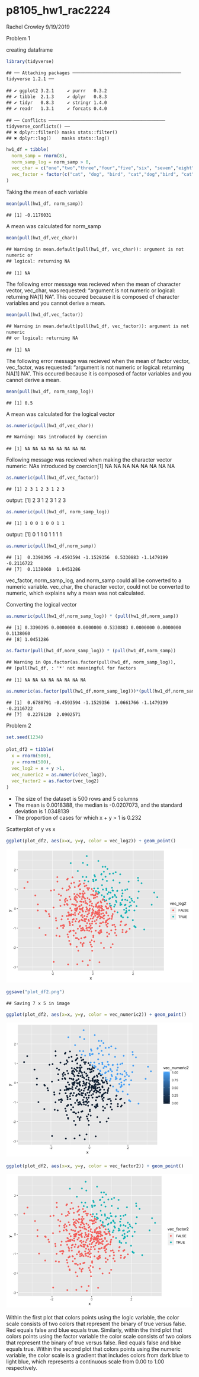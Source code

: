 p8105\_hw1\_rac2224
================
Rachel Crowley
9/19/2019

Problem 1

creating
    dataframe

``` r
library(tidyverse)
```

    ## ── Attaching packages ───────────────────────────────────────── tidyverse 1.2.1 ──

    ## ✔ ggplot2 3.2.1     ✔ purrr   0.3.2
    ## ✔ tibble  2.1.3     ✔ dplyr   0.8.3
    ## ✔ tidyr   0.8.3     ✔ stringr 1.4.0
    ## ✔ readr   1.3.1     ✔ forcats 0.4.0

    ## ── Conflicts ──────────────────────────────────────────── tidyverse_conflicts() ──
    ## ✖ dplyr::filter() masks stats::filter()
    ## ✖ dplyr::lag()    masks stats::lag()

``` r
hw1_df = tibble(
  norm_samp = rnorm(8),
  norm_samp_log = norm_samp > 0,
  vec_char = c("one","two","three","four","five","six", "seven","eight"),
  vec_factor = factor(c("cat", "dog", "bird", "cat","dog","bird", "cat", "dog"))
)
```

Taking the mean of each variable

``` r
mean(pull(hw1_df, norm_samp))
```

    ## [1] -0.1176031

A mean was calculated for
    norm\_samp

``` r
mean(pull(hw1_df,vec_char))
```

    ## Warning in mean.default(pull(hw1_df, vec_char)): argument is not numeric or
    ## logical: returning NA

    ## [1] NA

The following error message was recieved when the mean of character
vector, vec\_char, was requested: “argument is not numeric or logical:
returning NA\[1\] NA”. This occured because it is composed of character
variables and you cannot derive a
    mean.

``` r
mean(pull(hw1_df,vec_factor))
```

    ## Warning in mean.default(pull(hw1_df, vec_factor)): argument is not numeric
    ## or logical: returning NA

    ## [1] NA

The following error message was recieved when the mean of factor vector,
vec\_factor, was requested: “argument is not numeric or logical:
returning NA\[1\] NA”. This occured because it is composed of factor
variables and you cannot derive a mean.

``` r
mean(pull(hw1_df, norm_samp_log))
```

    ## [1] 0.5

A mean was calculated for the logical vector

``` r
as.numeric(pull(hw1_df,vec_char))
```

    ## Warning: NAs introduced by coercion

    ## [1] NA NA NA NA NA NA NA NA

Following message was recieved when making the character vector numeric:
NAs introduced by coercion\[1\] NA NA NA NA NA NA NA NA

``` r
as.numeric(pull(hw1_df,vec_factor))
```

    ## [1] 2 3 1 2 3 1 2 3

output: \[1\] 2 3 1 2 3 1 2 3

``` r
as.numeric(pull(hw1_df, norm_samp_log))
```

    ## [1] 1 0 0 1 0 0 1 1

output: \[1\] 0 1 1 0 1 1 1
    1

``` r
as.numeric(pull(hw1_df,norm_samp))
```

    ## [1]  0.3390395 -0.4593594 -1.1529356  0.5330883 -1.1479199 -0.2116722
    ## [7]  0.1138060  1.0451286

vec\_factor, norm\_samp\_log, and norm\_samp could all be converted to a
numeric variable. vec\_char, the character vector, could not be
converted to numeric, which explains why a mean was not calculated.

Converting the logical
    vector

``` r
as.numeric(pull(hw1_df,norm_samp_log)) * (pull(hw1_df,norm_samp))
```

    ## [1] 0.3390395 0.0000000 0.0000000 0.5330883 0.0000000 0.0000000 0.1138060
    ## [8] 1.0451286

``` r
as.factor(pull(hw1_df,norm_samp_log)) * (pull(hw1_df,norm_samp))
```

    ## Warning in Ops.factor(as.factor(pull(hw1_df, norm_samp_log)),
    ## (pull(hw1_df, : '*' not meaningful for factors

    ## [1] NA NA NA NA NA NA NA NA

``` r
as.numeric(as.factor(pull(hw1_df,norm_samp_log)))*(pull(hw1_df,norm_samp))
```

    ## [1]  0.6780791 -0.4593594 -1.1529356  1.0661766 -1.1479199 -0.2116722
    ## [7]  0.2276120  2.0902571

Problem 2

``` r
set.seed(1234)

plot_df2 = tibble(
  x = rnorm(500),
  y = rnorm(500),
  vec_log2 = x + y >1,
  vec_numeric2 = as.numeric(vec_log2), 
  vec_factor2 = as.factor(vec_log2)
)
```

  - The size of the dataset is 500 rows and 5 columns
  - The mean is 0.0018388, the median is -0.0207073, and the standard
    deviation is 1.0348139
  - The proportion of cases for which x + y \> 1 is 0.232

Scatterplot of y vs x

``` r
ggplot(plot_df2, aes(x=x, y=y, color = vec_log2)) + geom_point()
```

![](p8105_hw1_rac2224_files/figure-gfm/yx_scatter-1.png)<!-- -->

``` r
ggsave("plot_df2.png")
```

    ## Saving 7 x 5 in image

``` r
ggplot(plot_df2, aes(x=x, y=y, color = vec_numeric2)) + geom_point()
```

![](p8105_hw1_rac2224_files/figure-gfm/yx_scatter-2.png)<!-- -->

``` r
ggplot(plot_df2, aes(x=x, y=y, color = vec_factor2)) + geom_point()
```

![](p8105_hw1_rac2224_files/figure-gfm/yx_scatter-3.png)<!-- -->

Within the first plot that colors points using the logic variable, the
color scale consists of two colors that represent the binary of true
versus false. Red equals false and blue equals true. Similarly, within
the third plot that colors points using the factor variable the color
scale consists of two colors that represent the binary of true versus
false. Red equals false and blue equals true. Within the second plot
that colors points using the numeric variable, the color scale is a
gradient that includes colors from dark blue to light blue, which
represents a continuous scale from 0.00 to 1.00 respectively.
